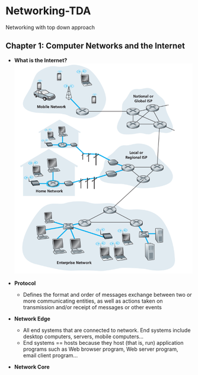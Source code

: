 # Networking-TDA
Networking with top down approach

## Chapter 1: Computer Networks and the Internet
* **What is the Internet?**
![The Internet](internet.png)
* **Protocol**
    * Defines the format and order of messages exchange between
    two or more communicating entities, as well as actions
    taken on transmission and/or receipt of messages or
    other events
    
* **Network Edge**
    * All end systems that are connected to network.
    End systems include desktop computers, servers, mobile
    computers... 
    * End systems == hosts because they host (that is, run) 
    application programs such as Web browser program, Web server
    program, email client program...
    
* **Network Core**
